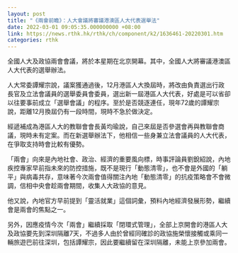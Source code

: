 ```yaml
---
layout: post
title: "《兩會前瞻》：人大會議將審議港澳區人大代表選舉法"
date: 2022-03-01 09:05:35.000000000 +08:00
link: https://news.rthk.hk/rthk/ch/component/k2/1636461-20220301.htm
categories: rthk
---
```


全國人大及政協兩會會議，將於本星期在北京開幕。其中，全國人大將審議港澳區人大代表的選舉辦法。

人大常委譚耀宗說，議案獲通過後，12月港區人大換屆時，將改由負責選出行政長官及立法會議員的選舉委員會委員，選出新一屆港區人大代表，好處是可以省卻以往要事前成立「選舉會議」的程序。至於是否競逐連任，現年72歲的譚耀宗說，距離12月換屆仍有一段時間，現時不急於做決定。

經遞補成為港區人大的教聯會會長黃均瑜說，自己來屆是否參選會再與教聯會商議，現時未有定案。而在新選舉辦法下，他相信一些身兼立法會議員的人大代表，在爭取支持時會比較有優勢。

「兩會」向來是內地社會、政治、經濟的重要風向標，時事評論員劉銳紹說，內地疾控專家早前指未來的防控措施，既不是現行「動態清零」，也不會是外國的「躺平」與病毒共存，意味著今次兩會值得關注內地「動態清零」的抗疫策略會不會微調，信相中央會趁兩會期間，收集人大政協的意見。

他又說，內地官方早前提到「靈活就業」這個詞彙，預料內地經濟發展形勢，繼續會是兩會的焦點之一。

另外，因應疫情今次「兩會」繼續採取「閉環式管理」，全部上京開會的港區人大及政協要先到深圳隔離7天，不過多人由於曾經同確診的政協施榮懷接觸或乘同一輛旅遊巴前往深圳，包括譚耀宗，因此要繼續留在深圳隔離，未能上京參加兩會。
